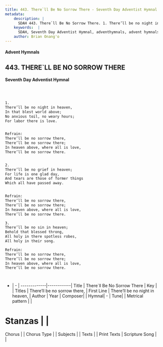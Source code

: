 ```yaml
---
title: 443. There`ll Be No Sorrow There - Seventh Day Adventist Hymnal
metadata:
    description: |
      SDAH 443. There`ll Be No Sorrow There. 1. There’ll be no night in heaven, In that blest world above; No anxious toil, no weary hours; For labor there is love. 
    keywords:  |
      SDAH, Seventh Day Adventist Hymnal, adventhymnals, advent hymnals, There`ll Be No Sorrow There, There’ll be no night in heaven, ,There’ll be no sorrow there,
    author: Brian Onang'o
---
```


#### Advent Hymnals
## 443. THERE`LL BE NO SORROW THERE
#### Seventh Day Adventist Hymnal

```txt



1.
There’ll be no night in heaven,
In that blest world above;
No anxious toil, no weary hours;
For labor there is love.


Refrain:
There’ll be no sorrow there,
There’ll be no sorrow there;
In heaven above, where all is love,
There’ll be no sorrow there.


2.
There’ll be no grief in heaven;
For life is one glad day,
And tears are those of former things
Which all have passed away.


Refrain:
There’ll be no sorrow there,
There’ll be no sorrow there;
In heaven above, where all is love,
There’ll be no sorrow there.

3.
There’ll be no sin in heaven;
Behold that blessed throng,
All holy in there spotless robes,
All holy in their song.

Refrain:
There’ll be no sorrow there,
There’ll be no sorrow there;
In heaven above, where all is love,
There’ll be no sorrow there.




```

- |   -  |
-------------|------------|
Title | There`ll Be No Sorrow There |
Key |  |
Titles | There’ll be no sorrow there, |
First Line | There’ll be no night in heaven, |
Author | 
Year | 
Composer|  |
Hymnal|  - |
Tune|  |
Metrical pattern | |
# Stanzas |  |
Chorus |  |
Chorus Type |  |
Subjects |  |
Texts |  |
Print Texts | 
Scripture Song |  |
  
